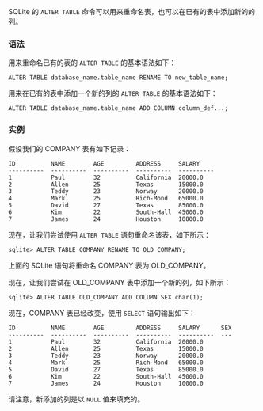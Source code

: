 SQLite 的 ``ALTER TABLE`` 命令可以用来重命名表，也可以在已有的表中添加新的的列。

### 语法

用来重命名已有的表的 ``ALTER TABLE`` 的基本语法如下：
```
ALTER TABLE database_name.table_name RENAME TO new_table_name;
```

用来在已有的表中添加一个新的列的 ``ALTER TABLE`` 的基本语法如下：
```
ALTER TABLE database_name.table_name ADD COLUMN column_def...;
```

### 实例

假设我们的 COMPANY 表有如下记录：
```
ID          NAME        AGE         ADDRESS     SALARY
----------  ----------  ----------  ----------  ----------
1           Paul        32          California  20000.0
2           Allen       25          Texas       15000.0
3           Teddy       23          Norway      20000.0
4           Mark        25          Rich-Mond   65000.0
5           David       27          Texas       85000.0
6           Kim         22          South-Hall  45000.0
7           James       24          Houston     10000.0
```

现在，让我们尝试使用 ``ALTER TABLE`` 语句重命名该表，如下所示：
```
sqlite> ALTER TABLE COMPANY RENAME TO OLD_COMPANY;
```

上面的 SQLite 语句将重命名 COMPANY 表为 OLD_COMPANY。

现在，让我们尝试在 OLD_COMPANY 表中添加一个新的列，如下所示：
```
sqlite> ALTER TABLE OLD_COMPANY ADD COLUMN SEX char(1);
```

现在，COMPANY 表已经改变，使用 ``SELECT`` 语句输出如下：
```
ID          NAME        AGE         ADDRESS     SALARY      SEX
----------  ----------  ----------  ----------  ----------  ---
1           Paul        32          California  20000.0
2           Allen       25          Texas       15000.0
3           Teddy       23          Norway      20000.0
4           Mark        25          Rich-Mond   65000.0
5           David       27          Texas       85000.0
6           Kim         22          South-Hall  45000.0
7           James       24          Houston     10000.0
```

请注意，新添加的列是以 ``NULL`` 值来填充的。
